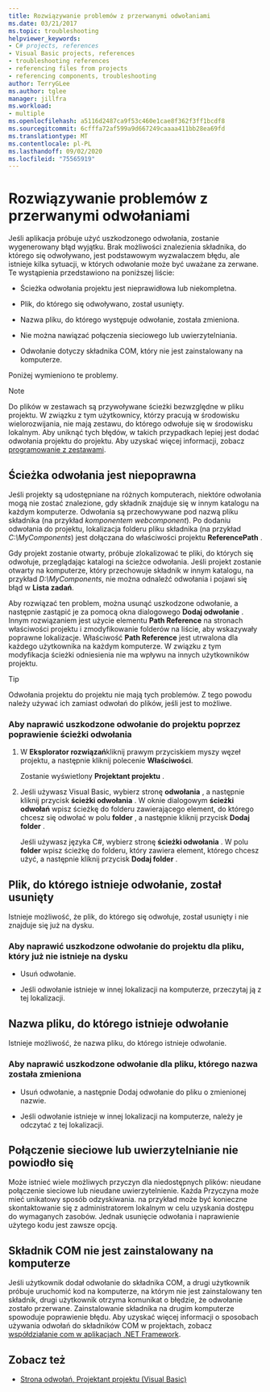 ```yaml
---
title: Rozwiązywanie problemów z przerwanymi odwołaniami
ms.date: 03/21/2017
ms.topic: troubleshooting
helpviewer_keywords:
- C# projects, references
- Visual Basic projects, references
- troubleshooting references
- referencing files from projects
- referencing components, troubleshooting
author: TerryGLee
ms.author: tglee
manager: jillfra
ms.workload:
- multiple
ms.openlocfilehash: a5116d2487ca9f53c460e1cae8f362f3ff1bcdf8
ms.sourcegitcommit: 6cfffa72af599a9d667249caaaa411bb28ea69fd
ms.translationtype: MT
ms.contentlocale: pl-PL
ms.lasthandoff: 09/02/2020
ms.locfileid: "75565919"
---
```

# <a name="troubleshoot-broken-references"></a>Rozwiązywanie problemów z przerwanymi odwołaniami

Jeśli aplikacja próbuje użyć uszkodzonego odwołania, zostanie wygenerowany błąd wyjątku. Brak możliwości znalezienia składnika, do którego się odwoływano, jest podstawowym wyzwalaczem błędu, ale istnieje kilka sytuacji, w których odwołanie może być uważane za zerwane. Te wystąpienia przedstawiono na poniższej liście:

- Ścieżka odwołania projektu jest nieprawidłowa lub niekompletna.

- Plik, do którego się odwoływano, został usunięty.

- Nazwa pliku, do którego występuje odwołanie, została zmieniona.

- Nie można nawiązać połączenia sieciowego lub uwierzytelniania.

- Odwołanie dotyczy składnika COM, który nie jest zainstalowany na komputerze.

Poniżej wymieniono te problemy.

> [!NOTE]
> Do plików w zestawach są przywoływane ścieżki bezwzględne w pliku projektu. W związku z tym użytkownicy, którzy pracują w środowisku wielorozwijania, nie mają zestawu, do którego odwołuje się w środowisku lokalnym. Aby uniknąć tych błędów, w takich przypadkach lepiej jest dodać odwołania projektu do projektu. Aby uzyskać więcej informacji, zobacz [programowanie z zestawami](/dotnet/framework/app-domains/programming-with-assemblies).

## <a name="reference-path-is-incorrect"></a>Ścieżka odwołania jest niepoprawna

Jeśli projekty są udostępniane na różnych komputerach, niektóre odwołania mogą nie zostać znalezione, gdy składnik znajduje się w innym katalogu na każdym komputerze. Odwołania są przechowywane pod nazwą pliku składnika (na przykład *komponentem webcomponent*). Po dodaniu odwołania do projektu, lokalizacja folderu pliku składnika (na przykład *C:\MyComponents*) jest dołączana do właściwości projektu **ReferencePath** .

Gdy projekt zostanie otwarty, próbuje zlokalizować te pliki, do których się odwołuje, przeglądając katalogi na ścieżce odwołania. Jeśli projekt zostanie otwarty na komputerze, który przechowuje składnik w innym katalogu, na przykład *D:\MyComponents*, nie można odnaleźć odwołania i pojawi się błąd w **Lista zadań**.

Aby rozwiązać ten problem, można usunąć uszkodzone odwołanie, a następnie zastąpić je za pomocą okna dialogowego **Dodaj odwołanie** . Innym rozwiązaniem jest użycie elementu **Path Reference** na stronach właściwości projektu i zmodyfikowanie folderów na liście, aby wskazywały poprawne lokalizacje. Właściwość **Path Reference** jest utrwalona dla każdego użytkownika na każdym komputerze. W związku z tym modyfikacja ścieżki odniesienia nie ma wpływu na innych użytkowników projektu.

> [!TIP]
> Odwołania projektu do projektu nie mają tych problemów. Z tego powodu należy używać ich zamiast odwołań do plików, jeśli jest to możliwe.

### <a name="to-fix-a-broken-project-reference-by-correcting-the-reference-path"></a>Aby naprawić uszkodzone odwołanie do projektu poprzez poprawienie ścieżki odwołania

1. W **Eksplorator rozwiązań**kliknij prawym przyciskiem myszy węzeł projektu, a następnie kliknij polecenie **Właściwości**.

   Zostanie wyświetlony **Projektant projektu** .

1. Jeśli używasz Visual Basic, wybierz stronę **odwołania** , a następnie kliknij przycisk **ścieżki odwołania** . W oknie dialogowym **ścieżki odwołań** wpisz ścieżkę do folderu zawierającego element, do którego chcesz się odwołać w polu **folder** , a następnie kliknij przycisk **Dodaj folder** .

    Jeśli używasz języka C#, wybierz stronę **ścieżki odwołania** . W polu **folder** wpisz ścieżkę do folderu, który zawiera element, którego chcesz użyć, a następnie kliknij przycisk **Dodaj folder** .

## <a name="referenced-file-has-been-deleted"></a>Plik, do którego istnieje odwołanie, został usunięty

Istnieje możliwość, że plik, do którego się odwołuje, został usunięty i nie znajduje się już na dysku.

### <a name="to-fix-a-broken-project-reference-for-a-file-that-no-longer-exists-on-your-drive"></a>Aby naprawić uszkodzone odwołanie do projektu dla pliku, który już nie istnieje na dysku

- Usuń odwołanie.

- Jeśli odwołanie istnieje w innej lokalizacji na komputerze, przeczytaj ją z tej lokalizacji.

## <a name="referenced-file-has-been-renamed"></a>Nazwa pliku, do którego istnieje odwołanie

Istnieje możliwość, że nazwa pliku, do którego istnieje odwołanie.

### <a name="to-fix-a-broken-reference-for-a-file-that-has-been-renamed"></a>Aby naprawić uszkodzone odwołanie dla pliku, którego nazwa została zmieniona

- Usuń odwołanie, a następnie Dodaj odwołanie do pliku o zmienionej nazwie.

- Jeśli odwołanie istnieje w innej lokalizacji na komputerze, należy je odczytać z tej lokalizacji.

## <a name="network-connection-or-authentication-has-failed"></a>Połączenie sieciowe lub uwierzytelnianie nie powiodło się

Może istnieć wiele możliwych przyczyn dla niedostępnych plików: nieudane połączenie sieciowe lub nieudane uwierzytelnienie. Każda Przyczyna może mieć unikatowy sposób odzyskiwania. na przykład może być konieczne skontaktowanie się z administratorem lokalnym w celu uzyskania dostępu do wymaganych zasobów. Jednak usunięcie odwołania i naprawienie użytego kodu jest zawsze opcją.

## <a name="com-component-is-not-installed-on-computer"></a>Składnik COM nie jest zainstalowany na komputerze

Jeśli użytkownik dodał odwołanie do składnika COM, a drugi użytkownik próbuje uruchomić kod na komputerze, na którym nie jest zainstalowany ten składnik, drugi użytkownik otrzyma komunikat o błędzie, że odwołanie zostało przerwane. Zainstalowanie składnika na drugim komputerze spowoduje poprawienie błędu. Aby uzyskać więcej informacji o sposobach używania odwołań do składników COM w projektach, zobacz [współdziałanie com w aplikacjach .NET Framework](/dotnet/visual-basic/programming-guide/com-interop/com-interoperability-in-net-framework-applications).

## <a name="see-also"></a>Zobacz też

- [Strona odwołań, Projektant projektu (Visual Basic)](../ide/reference/references-page-project-designer-visual-basic.md)
